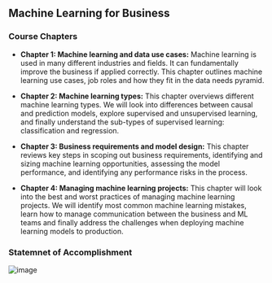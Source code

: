 ## Machine Learning for Business

### Course Chapters
- **Chapter 1: Machine learning and data use cases:** Machine learning is used in many different industries and fields. It can fundamentally improve the business if applied correctly. This chapter outlines machine learning use cases, job roles and how they fit in the data needs pyramid.

- **Chapter 2: Machine learning types:** This chapter overviews different machine learning types. We will look into differences between causal and prediction models, explore supervised and unsupervised learning, and finally understand the sub-types of supervised learning: classification and regression. 

- **Chapter 3: Business requirements and model design:** This chapter reviews key steps in scoping out business requirements, identifying and sizing machine learning opportunities, assessing the model performance, and identifying any performance risks in the process.

- **Chapter 4: Managing machine learning projects:** This chapter will look into the best and worst practices of managing machine learning projects. We will identify most common machine learning mistakes, learn how to manage communication between the business and ML teams and finally address the challenges when deploying machine learning models to production.

### Statemnet of Accomplishment
![image](https://github.com/user-attachments/assets/0c4af558-1079-4aa6-8e34-bcd9445c5a7e)
